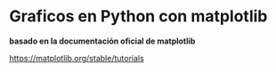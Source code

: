 # Graficos en Python con matplotlib

**basado en la documentación oficial de matplotlib**

https://matplotlib.org/stable/tutorials
